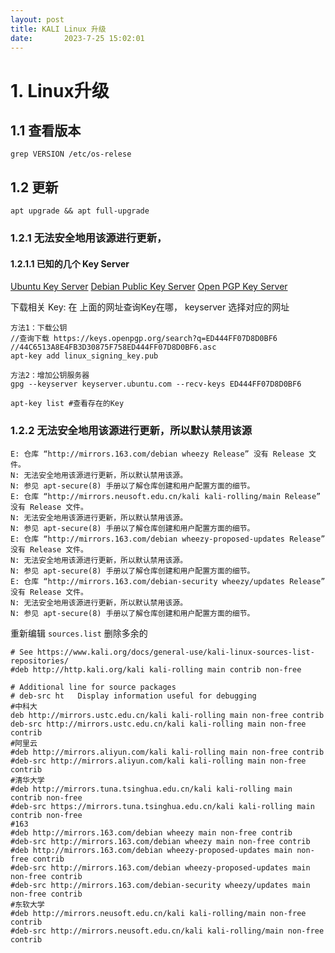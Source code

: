 ```yaml
---
layout: post
title: KALI Linux 升级
date:       2023-7-25 15:02:01
---
```


# 1. Linux升级
## 1.1 查看版本
```
grep VERSION /etc/os-relese
```

## 1.2 更新
```
apt upgrade && apt full-upgrade
```
### 1.2.1 无法安全地用该源进行更新，
#### 1.2.1.1 已知的几个 Key Server
[Ubuntu Key Server](https://keyserver.ubuntu.com/)
[Debian Public Key Server](https://keyring.debian.org/)
[Open PGP Key Server](https://keys.openpgp.org/)

下载相关 Key:
在 上面的网址查询Key在哪， keyserver 选择对应的网址
```
方法1：下载公钥
//查询下载 https://keys.openpgp.org/search?q=ED444FF07D8D0BF6
//44C6513A8E4FB3D30875F758ED444FF07D8D0BF6.asc
apt-key add linux_signing_key.pub

方法2：增加公钥服务器
gpg --keyserver keyserver.ubuntu.com --recv-keys ED444FF07D8D0BF6
```

```
apt-key list #查看存在的Key
```
### 1.2.2 无法安全地用该源进行更新，所以默认禁用该源
```
E: 仓库 “http://mirrors.163.com/debian wheezy Release” 没有 Release 文件。
N: 无法安全地用该源进行更新，所以默认禁用该源。
N: 参见 apt-secure(8) 手册以了解仓库创建和用户配置方面的细节。
E: 仓库 “http://mirrors.neusoft.edu.cn/kali kali-rolling/main Release” 没有 Release 文件。
N: 无法安全地用该源进行更新，所以默认禁用该源。
N: 参见 apt-secure(8) 手册以了解仓库创建和用户配置方面的细节。
E: 仓库 “http://mirrors.163.com/debian wheezy-proposed-updates Release” 没有 Release 文件。
N: 无法安全地用该源进行更新，所以默认禁用该源。
N: 参见 apt-secure(8) 手册以了解仓库创建和用户配置方面的细节。
E: 仓库 “http://mirrors.163.com/debian-security wheezy/updates Release” 没有 Release 文件。
N: 无法安全地用该源进行更新，所以默认禁用该源。
N: 参见 apt-secure(8) 手册以了解仓库创建和用户配置方面的细节。
```
重新编辑 `sources.list` 删除多余的
```
# See https://www.kali.org/docs/general-use/kali-linux-sources-list-repositories/
#deb http://http.kali.org/kali kali-rolling main contrib non-free

# Additional line for source packages
# deb-src ht   Display information useful for debugging
#中科大
deb http://mirrors.ustc.edu.cn/kali kali-rolling main non-free contrib
deb-src http://mirrors.ustc.edu.cn/kali kali-rolling main non-free contrib
#阿里云
#deb http://mirrors.aliyun.com/kali kali-rolling main non-free contrib
#deb-src http://mirrors.aliyun.com/kali kali-rolling main non-free contrib
#清华大学
#deb http://mirrors.tuna.tsinghua.edu.cn/kali kali-rolling main contrib non-free
#deb-src https://mirrors.tuna.tsinghua.edu.cn/kali kali-rolling main contrib non-free
#163
#deb http://mirrors.163.com/debian wheezy main non-free contrib
#deb-src http://mirrors.163.com/debian wheezy main non-free contrib
#deb http://mirrors.163.com/debian wheezy-proposed-updates main non-free contrib
#deb-src http://mirrors.163.com/debian wheezy-proposed-updates main non-free contrib
#deb-src http://mirrors.163.com/debian-security wheezy/updates main non-free contrib
#东软大学
#deb http://mirrors.neusoft.edu.cn/kali kali-rolling/main non-free contrib
#deb-src http://mirrors.neusoft.edu.cn/kali kali-rolling/main non-free contrib
```
